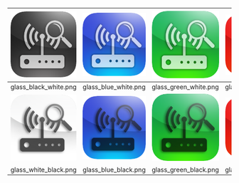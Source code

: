  | ![glass_black_white.png][glass_black_white]   | ![glass_blue_white.png][glass_blue_white] | ![glass_green_white.png][glass_green_white] | ![glass_red_white.png][glass_red_white] | ![glass_purple_white.png][glass_purple_white] | ![glass_yellow_white.png][glass_yellow_white] |
 | --------------------------------------------- | ----------------------------------------- | ------------------------------------------- | --------------------------------------- | --------------------------------------------- | --------------------------------------------- |
 | glass_black_white.png                         | glass_blue_white.png                      | glass_green_white.png                       | glass_red_white.png                     | glass_purple_white.png                        | glass_yellow_white.png                        | 
 | ![glass_white_black.png][glass_white_black]   | ![glass_blue_black.png][glass_blue_black] | ![glass_green_black.png][glass_green_black] | ![glass_red_black.png][glass_red_black] | ![glass_purple_black.png][glass_purple_black] | ![glass_yellow_black.png][glass_yellow_black] |
 | glass_white_black.png                         | glass_blue_black.png                      | glass_green_black.png                       | glass_red_black.png                     | glass_yellow_black.png                        | glass_yellow_white.png                        |



[glass_black_white]:    /front/img/favicons/glass_black_white.png       "glass_black_white.png"
[glass_blue_white]:     /front/img/favicons/glass_blue_white.png        "glass_blue_white.png"
[glass_green_white]:    /front/img/favicons/glass_green_white.png       "glass_green_white.png"
[glass_red_white]:      /front/img/favicons/glass_red_white.png         "glass_red_white.png"
[glass_purple_white]:   /front/img/favicons/glass_purple_white.png      "glass_purple_white.png"
[glass_yellow_white]:   /front/img/favicons/glass_yellow_white.png      "glass_yellow_white.png"
[glass_blue_black]:     /front/img/favicons/glass_blue_black.png        "glass_blue_black.png"
[glass_green_black]:    /front/img/favicons/glass_green_black.png       "glass_green_black.png"
[glass_red_black]:      /front/img/favicons/glass_red_black.png         "glass_red_black.png"
[glass_purple_black]:   /front/img/favicons/glass_purple_black.png      "glass_purple_black.png"
[glass_yellow_black]:   /front/img/favicons/glass_yellow_black.png      "glass_yellow_black.png"
[glass_white_black]:    /front/img/favicons/glass_white_black.png       "glass_white_black.png"